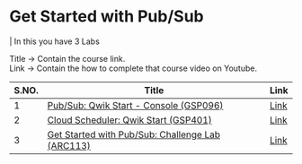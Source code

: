 # Get Started with Pub/Sub

| In this you have 3 Labs

Title -> Contain the course link. <br>
Link -> Contain the how to complete that course video on Youtube.

| S.NO. | Title | Link |
|-----|-----|-----|
| 1| [Pub/Sub: Qwik Start - Console (GSP096)](https://www.skills.google/course_templates/728/labs/594563) | [Link](https://www.youtube.com/watch?v=TUU0Hd7nrkE) |
| 2 | [Cloud Scheduler: Qwik Start (GSP401)](https://www.skills.google/course_templates/728/labs/594564)| [Link](https://www.youtube.com/watch?v=wEBWC3bnY6E&pp=ygUhY2xvdWQgc2NoZWR1bGVyIHF3aWsgc3RhcnQgZ3NwNDAx)|
|3 | [Get Started with Pub/Sub: Challenge Lab (ARC113)](https://www.skills.google/course_templates/728/labs/594565)| [Link](https://www.youtube.com/watch?v=j7xz9e5mn8I) |
